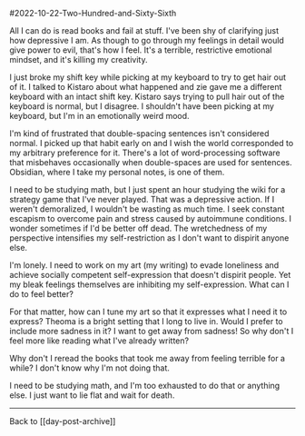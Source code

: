 #2022-10-22-Two-Hundred-and-Sixty-Sixth

All I can do is read books and fail at stuff.  I've been shy of clarifying just how depressive I am.  As though to go through my feelings in detail would give power to evil, that's how I feel.  It's a terrible, restrictive emotional mindset, and it's killing my creativity.

I just broke my shift key while picking at my keyboard to try to get hair out of it.  I talked to Kistaro about what happened and zie gave me a different keyboard with an intact shift key.  Kistaro says trying to pull hair out of the keyboard is normal, but I disagree.  I shouldn't have been picking at my keyboard, but I'm in an emotionally weird mood. 

I'm kind of frustrated that double-spacing sentences isn't considered normal.  I picked up that habit early on and I wish the world corresponded to my arbitrary preference for it.  There's a lot of word-processing software that misbehaves occasionally when double-spaces are used for sentences.  Obsidian, where I take my personal notes, is one of them.

I need to be studying math, but I just spent an hour studying the wiki for a strategy game that I've never played.  That was a depressive action.  If I weren't demoralized, I wouldn't be wasting as much time.  I seek constant escapism to overcome pain and stress caused by autoimmune conditions.  I wonder sometimes if I'd be better off dead.  The wretchedness of my perspective intensifies my self-restriction as I don't want to dispirit anyone else.

I'm lonely.  I need to work on my art (my writing) to evade loneliness and achieve socially competent self-expression that doesn't dispirit people.  Yet my bleak feelings themselves are inhibiting my self-expression.  What can I do to feel better?

For that matter, how can I tune my art so that it expresses what I need it to express?  Theoma is a bright setting that I long to live in.  Would I prefer to include more sadness in it?  I want to get away from sadness!  So why don't I feel more like reading what I've already written?

Why don't I reread the books that took me away from feeling terrible for a while?  I don't know why I'm not doing that.

I need to be studying math, and I'm too exhausted to do that or anything else.  I just want to lie flat and wait for death.

---
Back to [[day-post-archive]]